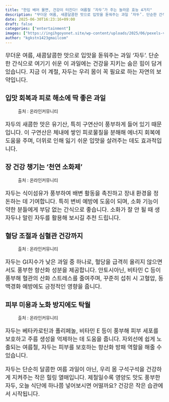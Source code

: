 ```yaml
---
title: "한입 베어 물면, 건강이 터진다! 여름철 ‘자두’가 주는 놀라운 효능 4가지"
description: "무더운 여름, 새콤달콤한 맛으로 입맛을 돋워주는 과일 ‘자두’. 단순한 간식으로 여기기 쉬운 이 과일에는 건강을 지키는 숨은 힘이 담겨 있습니다. 지금 이 계절, 자두는 우리 몸이 꼭 필요로 하는 자연의 보약입니다."
date: 2025-06-30T16:23:16+09:00
draft: false
categories: ["entertainment"]
images: ["https://ingihgoyonet.site/wp-content/uploads/2025/06/pexels-vector-box-2153532131-32769158-1024x635.jpg", "https://ingihgoyonet.site/wp-content/uploads/2025/06/pexels-solodsha-9009820-768x1024.jpg", "https://ingihgoyonet.site/wp-content/uploads/2025/06/pexels-polina-tankilevitch-4828540-1024x683.jpg", "https://ingihgoyonet.site/wp-content/uploads/2025/06/pexels-shiny-diamond-3373716-683x1024.jpg"]
author: "kgkstn1423gmailcom"
---
```


<p style="font-size:18px">무더운 여름, 새콤달콤한 맛으로 입맛을 돋워주는 과일 ‘자두’. 단순한 간식으로 여기기 쉬운 이 과일에는 건강을 지키는 숨은 힘이 담겨 있습니다. 지금 이 계절, 자두는 우리 몸이 꼭 필요로 하는 자연의 보약입니다.</p> <h2 >입맛 회복과 피로 해소에 딱 좋은 과일</h2> <figure ><img src="https://ingihgoyonet.site/wp-content/uploads/2025/06/pexels-vector-box-2153532131-32769158-1024x635.jpg" alt="" style="aspect-ratio:16/9;object-fit:cover"/><figcaption >출처 : 온라인커뮤니티</figcaption></figure> <p style="font-size:18px">자두의 새콤한 맛은 유기산, 특히 구연산이 풍부하게 들어 있기 때문입니다. 이 구연산은 체내에 쌓인 피로물질을 분해해 에너지 회복에 도움을 주며, 더위로 인해 잃기 쉬운 입맛을 살려주는 데도 효과적입니다.</p> <h2 >장 건강 챙기는 ‘천연 소화제’</h2> <figure ><img src="https://ingihgoyonet.site/wp-content/uploads/2025/06/pexels-solodsha-9009820-768x1024.jpg" alt="" style="aspect-ratio:16/9;object-fit:cover"/><figcaption >출처 : 온라인커뮤니티</figcaption></figure> <p style="font-size:18px">자두는 식이섬유가 풍부하여 배변 활동을 촉진하고 장내 환경을 정돈하는 데 기여합니다. 특히 변비 예방에 도움이 되며, 소화 기능이 약한 분들에게 부담 없는 간식으로 좋습니다. 소화가 잘 안 될 때 생자두나 말린 자두를 활용해 보시길 추천 드립니다.</p> <h2 >혈당 조절과 심혈관 건강까지</h2> <figure ><img src="https://ingihgoyonet.site/wp-content/uploads/2025/06/pexels-polina-tankilevitch-4828540-1024x683.jpg" alt="" style="aspect-ratio:16/9;object-fit:cover"/><figcaption >출처 : 온라인커뮤니티</figcaption></figure> <p style="font-size:18px">자두는 GI지수가 낮은 과일 중 하나로, 혈당을 급격히 올리지 않으면서도 풍부한 항산화 성분을 제공합니다. 안토시아닌, 비타민 C 등이 풍부해 혈관의 산화 스트레스를 줄여주며, 꾸준히 섭취 시 고혈압, 동맥경화 예방에도 긍정적인 영향을 줍니다.</p> <h2 >피부 미용과 노화 방지에도 탁월</h2> <figure ><img src="https://ingihgoyonet.site/wp-content/uploads/2025/06/pexels-shiny-diamond-3373716-683x1024.jpg" alt="" style="aspect-ratio:16/9;object-fit:cover"/><figcaption >출처 : 온라인커뮤니티</figcaption></figure> <p style="font-size:18px">자두는 베타카로틴과 폴리페놀, 비타민 E 등이 풍부해 피부 세포를 보호하고 주름 생성을 억제하는 데 도움을 줍니다. 자외선에 쉽게 노출되는 여름철, 자두는 피부를 보호하는 항산화 방패 역할을 해줄 수 있습니다.</p> <p style="font-size:18px">자두는 단순히 달콤한 여름 과일이 아닌, 우리 몸 구석구석을 건강하게 지켜주는 작은 힐링 열매입니다. 제철일수록 영양도 맛도 풍부한 자두, 오늘 식단에 하나쯤 넣어보시면 어떨까요? 건강은 작은 습관에서 시작됩니다.</p>